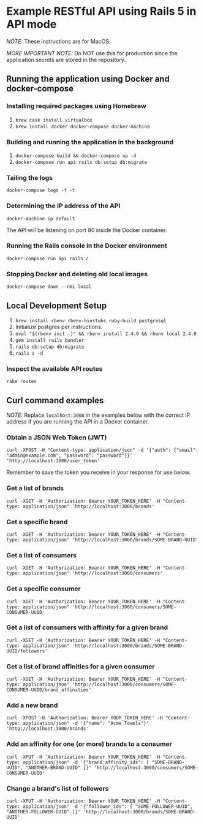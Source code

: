 # Example RESTful API using Rails 5 in API mode

*NOTE:* These instructions are for MacOS.

*MORE IMPORTANT NOTE:* Do NOT use this for production since the
application secrets are stored in the repository.

## Running the application using Docker and docker-compose

### Installing required packages using Homebrew

1. `brew cask install virtualbox`
2. `brew install docker docker-compose docker-machine`

### Building and running the application in the background

1. `docker-compose build && docker-compose up -d`
2. `docker-compose run api rails db:setup db:migrate`

### Tailing the logs

`docker-compose logs -f -t`

### Determining the IP address of the API

`docker-machine ip default`

The API will be listening on port 80 inside the Docker container.

### Running the Rails console in the Docker environment

`docker-compose run api rails c`

### Stopping Docker and deleting old local images

`docker-compose down --rmi local`

## Local Development Setup

1. `brew install rbenv rbenv-binstubs ruby-build postgresql`
2. Initialize postgres per instructions.
3. `eval "$(rbenv init -)" && rbenv install 2.4.0 && rbenv local 2.4.0`
4. `gem install rails bundler`
5. `rails db:setup db:migrate`
6. `rails s -d`

### Inspect the available API routes

`rake routes`

## Curl command examples

*NOTE:* Replace `localhost:3000` in the examples below with the correct IP address
if you are running the API in a Docker container.

### Obtain a JSON Web Token (JWT)

`curl -XPOST -H "Content-type: application/json" -d '{"auth": {"email": "admin@example.com", "password": "password"}}' 'http://localhost:3000/user_token'`

Remember to save the token you receive in your response for use below.

### Get a list of brands

`curl -XGET -H 'Authorization: Bearer YOUR_TOKEN_HERE' -H "Content-type: application/json" 'http://localhost:3000/brands'`

### Get a specific brand

`curl -XGET -H 'Authorization: Bearer YOUR_TOKEN_HERE' -H "Content-type: application/json" 'http://localhost:3000/brands/SOME-BRAND-UUID'`

### Get a list of consumers

`curl -XGET -H 'Authorization: Bearer YOUR_TOKEN_HERE' -H "Content-type: application/json" 'http://localhost:3000/consumers'`

### Get a specific consumer

`curl -XGET -H 'Authorization: Bearer YOUR_TOKEN_HERE' -H "Content-type: application/json" 'http://localhost:3000/consumers/SOME-CONSUMER-UUID'`

### Get a list of consumers with affinity for a given brand

`curl -XGET -H 'Authorization: Bearer YOUR_TOKEN_HERE' -H "Content-type: application/json" 'http://localhost:3000/brands/SOME-BRAND-UUID/followers'`

### Get a list of brand affinities for a given consumer

`curl -XGET -H 'Authorization: Bearer YOUR_TOKEN_HERE' -H "Content-type: application/json" 'http://localhost:3000/consumers/SOME-CONSUMER-UUID/brand_affinities'`

### Add a new brand

`curl -XPOST -H 'Authorization: Bearer YOUR_TOKEN_HERE' -H "Content-type: application/json" -d '{"name": "Acme Towels"}' 'http://localhost:3000/brands'`

### Add an affinity for one (or more) brands to a consumer

`curl -XPUT -H 'Authorization: Bearer YOUR_TOKEN_HERE' -H "Content-type: application/json" -d '{"brand_affinity_ids": [ "SOME-BRAND-UUID", "ANOTHER-BRAND-UUID" ]}' 'http://localhost:3000/consumers/SOME-CONSUMER-UUID'`

### Change a brand's list of followers

`curl -XPUT -H 'Authorization: Bearer YOUR_TOKEN_HERE' -H "Content-type: application/json" -d '{"follower_ids": [ "SOME-FOLLOWER-UUID", "ANOTHER-FOLLOWER-UUID" ]}' 'http://localhost:3000/brands/SOME-BRAND-UUID'`
